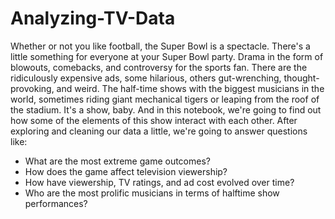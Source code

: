 # Analyzing-TV-Data

Whether or not you like football, the Super Bowl is a spectacle. There's a little something for everyone at your Super Bowl party. Drama in the form of blowouts, comebacks, and controversy for the sports fan. There are the ridiculously expensive ads, some hilarious, others gut-wrenching, thought-provoking, and weird. The half-time shows with the biggest musicians in the world, sometimes riding giant mechanical tigers or leaping from the roof of the stadium. It's a show, baby. And in this notebook, we're going to find out how some of the elements of this show interact with each other. After exploring and cleaning our data a little, we're going to answer questions like:

- What are the most extreme game outcomes?
- How does the game affect television viewership?
- How have viewership, TV ratings, and ad cost evolved over time?
- Who are the most prolific musicians in terms of halftime show performances?
